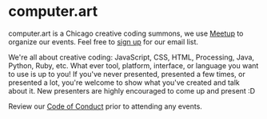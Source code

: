 # computer.art

computer.art is a Chicago creative coding summons, we use [Meetup](https://www.meetup.com/computer-dot-art/) to organize our events. Feel free to [sign up](http://eepurl.com/gJpUIH) for our email list.

We're all about creative coding: JavaScript, CSS, HTML, Processing, Java, Python, Ruby, etc. What ever tool, platform, interface, or language you want to use is up to you! If you've never presented, presented a few times, or presented a lot, you're welcome to show what you've created and talk about it. New presenters are highly encouraged to come up and present :D

Review our [Code of Conduct](code-of-conduct.md) prior to attending any events.